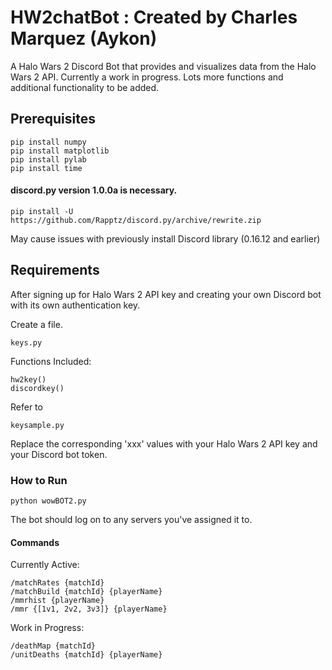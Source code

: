 # HW2chatBot : Created by Charles Marquez (Aykon)

A Halo Wars 2 Discord Bot that provides and visualizes data from the Halo Wars 2 API. Currently a work in progress. Lots more functions and additional functionality to be added.

## Prerequisites
```
pip install numpy
pip install matplotlib
pip install pylab
pip install time
```

#### discord.py version 1.0.0a is necessary.
```
pip install -U https://github.com/Rapptz/discord.py/archive/rewrite.zip
```
May cause issues with previously install Discord library (0.16.12 and earlier)

## Requirements

After signing up for Halo Wars 2 API key and creating 
your own Discord bot with its own authentication key.

Create a file.
```
keys.py 
```
Functions Included:
```
hw2key()
discordkey()
```
Refer to 
```
keysample.py
```
Replace the corresponding 'xxx' values with your Halo Wars 2 API key and your Discord bot token.

### How to Run
```
python wowBOT2.py
```

The bot should log on to any servers you've assigned it to.

#### Commands

Currently Active:
```
/matchRates {matchId}
/matchBuild {matchId} {playerName}
/mmrhist {playerName}
/mmr {[1v1, 2v2, 3v3]} {playerName}
```

Work in Progress:
```
/deathMap {matchId}
/unitDeaths {matchId} {playerName}
```

